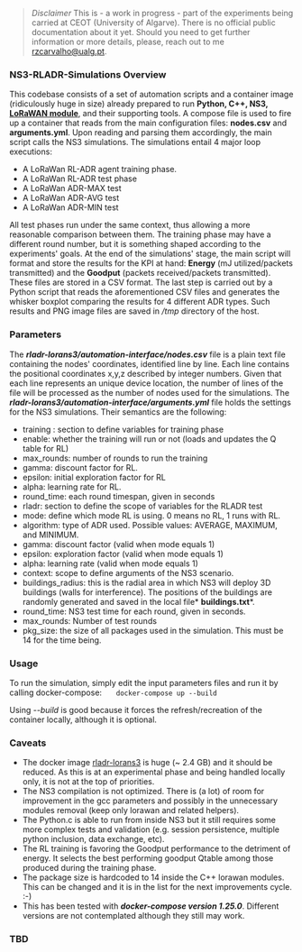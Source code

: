 > *Disclaimer*
This is - a work in progress - part of the experiments being carried at CEOT (University of Algarve).
There is no official public documentation about it yet. Should you need to get further information or more details, please, reach out to me rzcarvalho@ualg.pt.

### NS3-RLADR-Simulations Overview

This codebase consists of a set of automation scripts and a container image (ridiculously huge in size) already prepared to run **Python, C++, NS3, [LoRaWAN module](https://github.com/signetlabdei/lorawan "LoRaWAN module")**, and their supporting tools.
A compose file is used to fire up a container that reads from the main configuration files: **nodes.csv** and **arguments.yml**. Upon reading and parsing them accordingly, the main script calls the NS3 simulations.
The simulations entail 4 major loop executions:
- A LoRaWan RL-ADR agent training phase.
- A LoRaWan RL-ADR test phase
- A LoRaWan ADR-MAX test
- A LoRaWan ADR-AVG test
- A LoRaWan ADR-MIN test

All test phases run under the same context, thus allowing a more reasonable comparison between them. The training phase may have a different round number, but it is something shaped according to the experiments' goals.
At the end of the simulations' stage, the main script will format and store the results for the KPI at hand: **Energy** (mJ utilized/packets transmitted) and the **Goodput** (packets received/packets transmitted). These files are stored in a CSV format.
The last step is carried out by a Python script that reads the aforementioned CSV files and generates the whisker boxplot comparing the results for 4 different ADR types. 
Such results and PNG image files are saved in  */tmp* directory of the host.

### Parameters
The ***rladr-lorans3/automation-interface/nodes.csv*** file is a plain text file containing the nodes' coordinates, identified line by line. Each line contains the positional coordinates x,y,z described by integer numbers. Given that each line represents an unique device location, the number of lines of the file will be processed as the number of nodes used for the simulations.
The ***rladr-lorans3/automation-interface/arguments.yml*** file holds the settings for the NS3 simulations. Their semantics are the following:
  - training : section to define variables for training phase 
  - enable: whether the training will run or not (loads and updates the Q table for RL)
  - max_rounds: number of rounds to run the training
  - gamma: discount factor for RL. 
  - epsilon: initial exploration factor for RL 
  - alpha: learning rate for RL.
  - round_time: each round timespan, given in seconds
  - rladr: section to define the scope of variables for the RLADR test 
  - mode: define which mode RL is using. 0 means no RL, 1 runs with RL. 
  - algorithm: type of ADR used. Possible values: AVERAGE, MAXIMUM, and MINIMUM.
  - gamma: discount factor (valid when mode equals 1)
  - epsilon: exploration factor (valid when mode equals 1)
  - alpha: learning rate (valid when mode equals 1)
  - context: scope to define arguments of the NS3 scenario.
  - buildings_radius: this is the radial area in which NS3 will deploy 3D buildings (walls for interference). The positions of the buildings are randomly generated and saved in the local file* **buildings.txt***. 
  - round_time: NS3 test time for each round, given in seconds.
  - max_rounds: Number of test rounds
  - pkg_size: the size of all packages used in the simulation. This must be 14 for the time being.

### Usage

To run the simulation, simply edit the input parameters files and run it by calling docker-compose:
    `   docker-compose up --build`

Using *--build* is good because it forces the refresh/recreation of the container locally, although it is optional.

### Caveats
- The docker image [rladr-lorans3](https://hub.docker.com/repository/docker/rzuolo/rladr-lorans3 "rladr-lorans3") is huge (~ 2.4 GB) and it should be reduced. As this is at an experimental phase and being handled locally only, it is not at the top of priorities.
- The NS3 compilation is not optimized. There is (a lot) of room for improvement in the gcc parameters and possibly in the unnecessary modules removal (keep only lorawan and related helpers).
- The Python.c is able to run from inside NS3 but it still requires some more complex tests and validation (e.g. session persistence, multiple python inclusion, data exchange, etc).
- The RL training is favoring the Goodput performance to the detriment of energy. It selects the best performing goodput Qtable among those produced during the training phase.
- The package size is hardcoded to 14 inside the C++ lorawan modules. This can be changed and it is in the list for the next improvements cycle. :-) 
- This has been tested with ***docker-compose version 1.25.0***. Different versions are not contemplated although they still may work. 


### TBD
